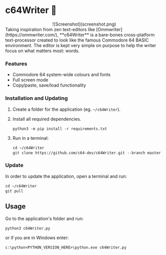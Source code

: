 # c64Writer :pencil:
<div align="center">![Screenshot](screenshot.png)</div>
Taking inspiration from zen text-editors like [Ommwriter](https://ommwriter.com/), **c64Writer** is a bare-bones cross-platform text-processor  created to look like the famous Commodore 64 BASIC environment. 
The editor is kept very simple on purpose to help the writer focus on what matters most: words.

### Features
* Commodore 64 system-wide colours and fonts
* Full screen mode
* Copy/paste, save/load functionality

### Installation and Updating
1. Create a folder for the application (eg. `~/c64Writer`).
2. Install all required dependencies.

       python3 -m pip install -r requirements.txt

3. Run in a terminal:

       cd ~/c64Writer
       git clone https://github.com/c64-dev/c64Writer.git --branch master

### Update
In order to update the application, open a terminal and run:

    cd ~/c64Writer
    git pull

## Usage
Go to the application's folder and run:

```
python3 c64Writer.py
```

or if you are in Windows enter:

```
c:\python<PYTHON_VERSION_HERE>\python.exe c64Writer.py
```
